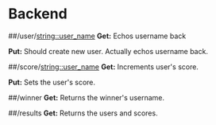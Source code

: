 # Backend

##/user/<string::user_name>
__Get:__
Echos username back

__Put:__
Should create new user. Actually echos username back.


##/score/<string::user_name>
__Get:__
Increments user's score.

__Put:__
Sets the user's score.

##/winner
__Get:__
Returns the winner's username.

##/results
__Get:__
Returns the users and scores.
